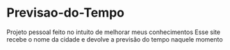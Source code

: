 # Previsao-do-Tempo
Projeto pessoal feito no intuito de melhorar meus conhecimentos
Esse site recebe o nome da cidade e devolve a previsão do tempo naquele momento
